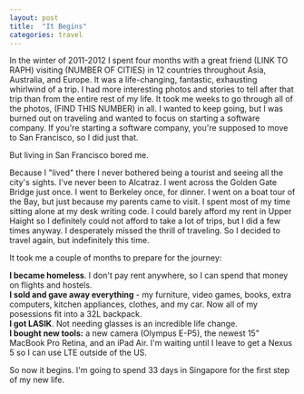 ```yaml
---
layout: post
title:  "It Begins"
categories: travel
---
```


In the winter of 2011-2012 I spent four months with a great friend (LINK TO RAPH) visiting (NUMBER OF CITIES) in 12 countries throughout Asia, Australia, and Europe. It was a life-changing, fantastic, exhausting whirlwind of a trip. I had more interesting photos and stories to tell after that trip than from the entire rest of my life. It took me weeks to go through all of the photos, (FIND THIS NUMBER) in all. I wanted to keep going, but I was burned out on traveling and wanted to focus on starting a software company. If you're starting a software company, you're supposed to move to San Francisco, so I did just that.

But living in San Francisco bored me.

Because I "lived" there I never bothered being a tourist and seeing all the city's sights. I've never been to Alcatraz. I went across the Golden Gate Bridge just once. I went to Berkeley once, for dinner. I went on a boat tour of the Bay, but just because my parents came to visit. I spent most of my time sitting alone at my desk writing code. I could barely afford my rent in Upper Haight so I definitely could not afford to take a lot of trips, but I did a few times anyway. I desperately missed the thrill of traveling. So I decided to travel again, but indefinitely this time.

It took me a couple of months to prepare for the journey:

**I became homeless**. I don't pay rent anywhere, so I can spend that money on flights and hostels.<br>
**I sold and gave away everything** - my furniture, video games, books, extra computers, kitchen appliances, clothes, and my car. Now all of my posessions fit into a 32L backpack.<br>
**I got LASIK**. Not needing glasses is an incredible life change.<br>
**I bought new tools:** a new camera (Olympus E-P5), the newest 15" MacBook Pro Retina, and an iPad Air. I'm waiting until I leave to get a Nexus 5 so I can use LTE outside of the US.

So now it begins. I'm going to spend 33 days in Singapore for the first step of my new life.